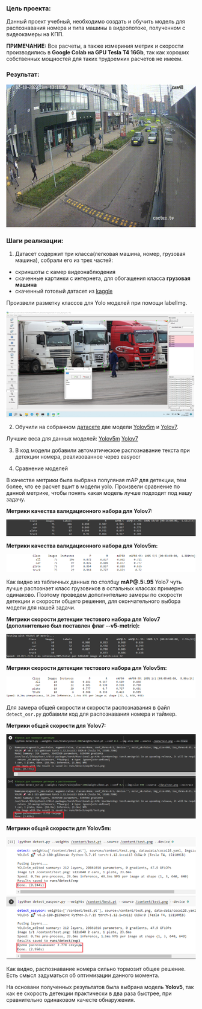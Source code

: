 ### Цель проекта:
Данный проект учебный, необходимо создать и обучить модель для распознавания номера и типа машины в видеопотоке, полученном с видеокамеры на КПП.

**ПРИМЕЧАНИЕ:** Все расчеты, а также измериния метрик и скорости производились в **Google Colab на GPU Tesla T4 16Gb**, так как хороших собственных мощностей для таких трудоемких расчетов не имеем.

### Результат:
<p align="center"><img src="./helpers/cars-2.gif"\></p>

### Шаги реализации:
1) Датасет содержит три класса(легковая машина, номер, грузовая машина), собрали его из трех частей: 
* скриншоты с камер видеонаблюдения
* скаченные картинки с интернета, для обогащения класса **грузовая машина**
* скаченный готовый датасет из [kaggle](https://www.kaggle.com/datasets/andrewmvd/car-plate-detection)

Произвели разметку классов для Yolo моделей при помощи labelImg.

<a href="./helpers/labelimg.png"><img src="./helpers/labelimg.png" style="width: 500px; max-width: 100%; height: auto" title="Click for the larger version." /></a>

2) Обучили на собранном [датасете](https://www.kaggle.com/datasets/kirillpribludenko/number-plates-50-russain-50-others) две модели [Yolov5m](yolov5m.ipynb) и [Yolov7](ALPR.ipynb). 

Лучшие веса для данных моделей:
[Yolov5m](https://drive.google.com/file/d/1htNcnFONfzpevnFL5iw3OpycEK3tG71m/view?usp=sharing)
[Yolov7](https://drive.google.com/file/d/1e5QTOn7kLk5ekQHyR8343c90Hhw3FAEy/view?usp=sharing)

3) В код модели добавили автоматическое распознавание текста при детекции номера, реализованное через easyocr

4) Сравнение моделей

В качестве метрики была выбрана популяная mAP для детекции, тем более, что ее расчет вшит в модели yolo. Произвели сравнение по данной метрике, чтобы понять какая модель лучше подходит под нашу задачу.

**Метрики качества валидационного набора для Yolov7:**
<p align="left"><img src="./helpers/yolo7_val.png"\></p>

**Метрики качества валидационного набора для Yolov5m:**
<p align="left"><img src="./helpers/yolov5m_val1.png"\></p>

Как видно из табличных данных по столбцу **mAP@.5:.95** Yolo7 чуть лучше распознает класс грузовиков в остальных классах примерно одинаково. Поэтому проведем дополнительно замеры по скорости детекции и скорости общего решения, для окончательного выбора модели для нашей задачи.

**Метрики скорости детекции тестового набора для Yolov7 (дополнительно был поставлен флаг --v5-metric):**
<p align="left"><img src="./helpers/yolo7_test_s.png"\></p>

**Метрики скорости детекции тестового набора для Yolov5m:**
<p align="left"><img src="./helpers/yolov5m_test.png"\></p>


Для замера общей скорости и скорости распознавания в файл `detect_osr.py` добавили код для распознавания номера и таймер.


**Метрики общей скорости для Yolov7:**
<p align="left"><img src="./helpers/yolo7_detect_total.png"\></p>

**Метрики общей скорости для Yolov5m:**
<p align="left"><img src="./helpers/yolov5m_total.png"\></p>

Как видно, распознавание номера сильно тормозит общее решение. Есть смысл задуматься об оптимизации данного момента.


На основани полученных результатов была выбрана модель **Yolov5**, так как ее скорость детекции практически в два раза быстрее, при сравнительно одинаковом качесте обнаружения.
